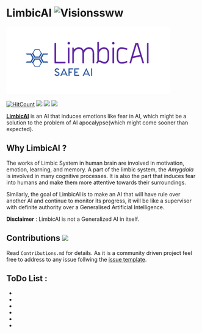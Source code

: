 # LimbicAI <img src="https://github.com/ASH1998/LymbAI/blob/master/static/images/limbic_zgL_icon.ico" alt="Visionssww" width=80></img>

![LOGO](https://github.com/ASH1998/LymbAI/blob/master/static/images/Limbic.PNG)

[![HitCount](http://hits.dwyl.io/ASH1998/LimbicAI.svg)](https://github.com/ASH1998) ![](https://img.shields.io/badge/version-0.1-blue.svg)  ![](https://img.shields.io/badge/gitter-join-yellow.svg)  [![](https://img.shields.io/badge/issues-solve%20%3F-red.svg)](https://github.com/ASH1998/LymbAI/tree/master/.github/ISSUE_TEMPLATE)


[**LimbicAI**](https://github.com/ASH1998/LymbAI) is an AI that induces emotions like fear in AI, which might be a solution to the problem of AI apocalypse(which might come sooner than expected).

## Why LimbicAI ?

The works of Limbic System in human brain are involved in motivation, emotion, learning, and memory. A part of the limbic system, the *Amygdala* is involved in many cognitive processes. It is also the part that induces fear into humans and make them more attentive towards their surroundings.

Similarly, the goal of LimbicAI is to make an AI that will have rule over another AI and continue to monitor its progress, it will be like a supervisor with definite authority over a Generalised Artificial Intelligence.

**Disclaimer** : LimbicAI is not a Generalized AI in itself.

## Contributions ![](https://img.shields.io/badge/Contributions-Welcome-brightgreen.svg) 
Read `Contributions.md` for details. As it is a community driven project feel free to address to any issue follwing the [issue template](https://github.com/ASH1998/LymbAI/tree/master/.github/ISSUE_TEMPLATE).

## ToDo List :
  - 
  
  - 
  
  -
  
  -
  
  -
  
  -
